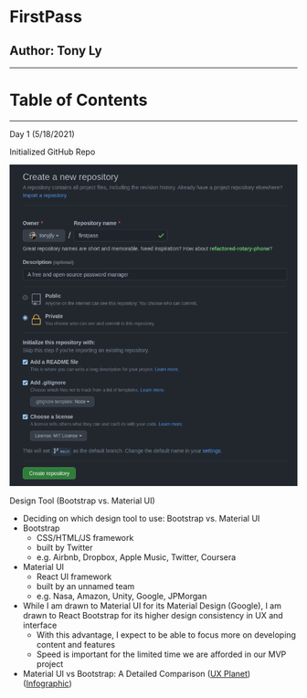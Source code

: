 # FirstPass
## Author: Tony Ly

---

# Table of Contents


---

Day 1 (5/18/2021)

Initialized GitHub Repo

![](images/2021-05-18-09-42-20.png)


Design Tool (Bootstrap vs. Material UI)
- Deciding on which design tool to use: Bootstrap vs. Material UI
- Bootstrap
  - CSS/HTML/JS framework
  - built by Twitter
  - e.g. Airbnb, Dropbox, Apple Music, Twitter, Coursera
- Material UI
  - React UI framework
  - built by an unnamed team
  - e.g. Nasa, Amazon, Unity, Google, JPMorgan
- While I am drawn to Material UI for its Material Design (Google), I am drawn to React Bootstrap for its higher design consistency in UX and interface
  - With this advantage, I expect to be able to focus more on developing content and features
  - Speed is important for the limited time we are afforded in our MVP project
- Material UI vs Bootstrap: A Detailed Comparison ([UX Planet](https://uxplanet.org/material-ui-vs-bootstrap-a-detailed-comparison-8fc9151db5ed)) ([Infographic](https://miro.medium.com/max/700/0*Hrk9TH0yeTiVKjMA.png))

